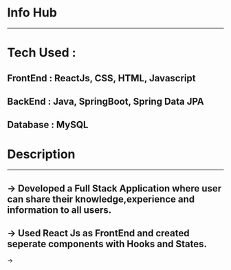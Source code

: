 # Info Hub
-------------------
# Tech Used :
FrontEnd : ReactJs, CSS, HTML, Javascript
------
BackEnd : Java, SpringBoot, Spring Data JPA
-----
Database : MySQL
------------------
# Description
-----------------
-> Developed a Full Stack Application where user can share their knowledge,experience and information to all users.
--------------
-> Used React Js as FrontEnd and created seperate components with Hooks and States.
--------
-> 
